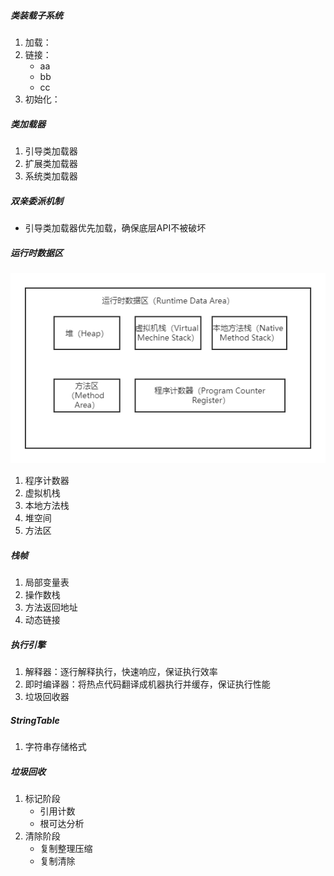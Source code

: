 ##### 类装载子系统

1. 加载：
2. 链接：
    - aa
    - bb
    - cc
3. 初始化：

##### 类加载器

1. 引导类加载器
2. 扩展类加载器
3. 系统类加载器

##### 双亲委派机制

- 引导类加载器优先加载，确保底层API不被破坏

##### 运行时数据区

![运行时数据区](images/运行时数据区.png)

1. 程序计数器
2. 虚拟机栈
3. 本地方法栈
4. 堆空间
5. 方法区

##### 栈帧

1. 局部变量表
2. 操作数栈
3. 方法返回地址
4. 动态链接

##### 执行引擎

1. 解释器：逐行解释执行，快速响应，保证执行效率
2. 即时编译器：将热点代码翻译成机器执行并缓存，保证执行性能
3. 垃圾回收器

##### StringTable

1. 字符串存储格式

##### 垃圾回收

1. 标记阶段
    - 引用计数
    - 根可达分析
2. 清除阶段
    - 复制整理压缩
    - 复制清除